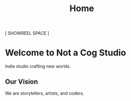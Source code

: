 ﻿---
layout: default
title: Home
---

<div class="showreel-container">
  <!-- Placeholder for studio showreel -->
  <!-- Embed your showreel video here later -->
  <div class="showreel-placeholder">
    <p>[ SHOWREEL SPACE ]</p>
  </div>
</div>

<div class="hero">
  <h1>Welcome to Not a Cog Studio</h1>
  <p>Indie studio crafting new worlds.</p>
</div>

<div class="section">
  <h2>Our Vision</h2>
  <p>We are storytellers, artists, and coders.</p>
</div>
